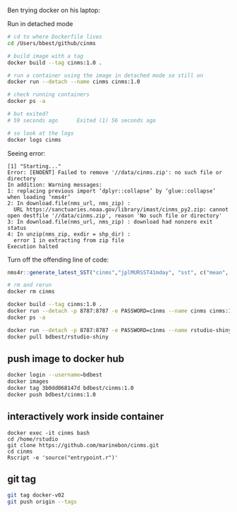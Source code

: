 
Ben trying docker on his laptop:

Run in detached mode

```bash
# cd to where Dockerfile lives
cd /Users/bbest/github/cinms

# build image with a tag
docker build --tag cinms:1.0 .

# run a container using the image in detached mode so still on
docker run --detach --name cinms cinms:1.0

# check running containers
docker ps -a

# but exited?
# 59 seconds ago      Exited (1) 56 seconds ago

# so look at the logs
docker logs cinms
```

Seeing error:

```
[1] "Starting..."
Error: [ENOENT] Failed to remove '//data/cinms.zip': no such file or directory
In addition: Warning messages:
1: replacing previous import ‘dplyr::collapse’ by ‘glue::collapse’ when loading ‘nms4r’
2: In download.file(nms_url, nms_zip) :
  URL https://sanctuaries.noaa.gov/library/imast/cinms_py2.zip: cannot open destfile '//data/cinms.zip', reason 'No such file or directory'
3: In download.file(nms_url, nms_zip) : download had nonzero exit status
4: In unzip(nms_zip, exdir = shp_dir) :
  error 1 in extracting from zip file
Execution halted
```

Turn off the offending line of code:

```r
nms4r::generate_latest_SST("cinms","jplMURSST41mday", "sst", c("mean", "sd"))
```

```bash
# rm and rerun
docker rm cinms

docker build --tag cinms:1.0 .
docker run --detach -p 8787:8787 -e PASSWORD=c1nms --name cinms cinms:1.0
docker ps -a
```


```bash
docker run --detach -p 8787:8787 -e PASSWORD=c1nms --name rstudio-shiny bdbest/rstudio-shiny
docker pull bdbest/rstudio-shiny
```

## push image to docker hub

```bash
docker login --username=bdbest
docker images
docker tag 3b0dd068147d bdbest/cinms:1.0
docker push bdbest/cinms:1.0
```

## interactively work inside container

```
docker exec -it cinms bash
cd /home/rstudio
git clone https://github.com/marinebon/cinms.git
cd cinms
Rscript -e 'source("entrypoint.r")'
```

## git tag

```bash
git tag docker-v02
git push origin --tags
```
